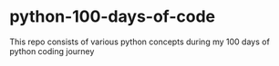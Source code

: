 # python-100-days-of-code
This repo consists of various python concepts during my 100 days of python coding journey
